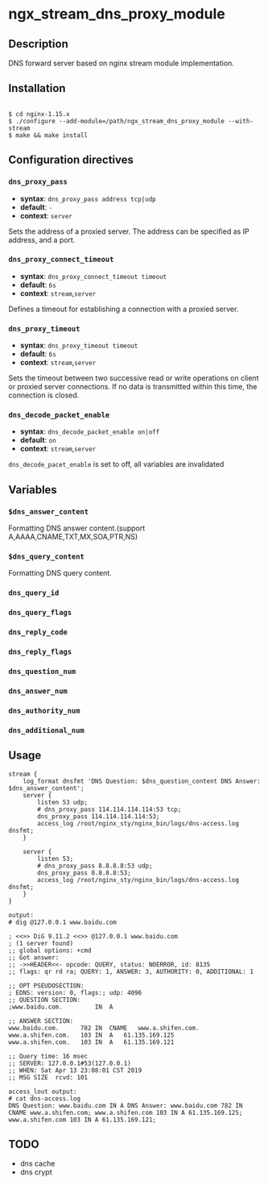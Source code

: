 # ngx_stream_dns_proxy_module
## Description
DNS forward server based on nginx stream module implementation.

## Installation

```

$ cd nginx-1.15.x 
$ ./configure --add-module=/path/ngx_stream_dns_proxy_module --with-stream
$ make && make install

```

## Configuration directives

### `dns_proxy_pass`

- **syntax**: `dns_proxy_pass address tcp|udp`
- **default**: `-`
- **context**: `server`

Sets the address of a proxied server. The address can be specified as IP address, and a port.

### `dns_proxy_connect_timeout`

- **syntax**: `dns_proxy_connect_timeout timeout`
- **default**: `6s`
- **context**: `stream`,`server`

Defines a timeout for establishing a connection with a proxied server.

### `dns_proxy_timeout`

- **syntax**: `dns_proxy_timeout timeout`
- **default**: `6s`
- **context**: `stream`,`server`

Sets the timeout between two successive read or write operations on client or proxied server connections. If no data is transmitted within this time, the connection is closed.

### `dns_decode_packet_enable`

- **syntax**: `dns_decode_packet_enable on|off`
- **default**: `on`
- **context**: `stream`,`server`

`dns_decode_pacet_enable` is set to off, all variables are invalidated

## Variables

### `$dns_answer_content`

Formatting DNS answer content.(support A,AAAA,CNAME,TXT,MX,SOA,PTR,NS)

### `$dns_query_content`

Formatting DNS query content.

### `dns_query_id`

### `dns_query_flags`

### `dns_reply_code`

### `dns_reply_flags`

### `dns_question_num`

### `dns_answer_num`

### `dns_authority_num`

### `dns_additional_num`

## Usage

```
stream {
	log_format dnsfmt 'DNS Question: $dns_question_content DNS Answer: $dns_answer_content';
	server {
		listen 53 udp;
		# dns_proxy_pass 114.114.114.114:53 tcp;
		dns_proxy_pass 114.114.114.114:53;
		access_log /root/nginx_sty/nginx_bin/logs/dns-access.log dnsfmt;
	}

	server {
		listen 53;
		# dns_proxy_pass 8.8.8.8:53 udp;
		dns_proxy_pass 8.8.8.8:53;
		access_log /root/nginx_sty/nginx_bin/logs/dns-access.log dnsfmt;
	}
}

output:
# dig @127.0.0.1 www.baidu.com

; <<>> DiG 9.11.2 <<>> @127.0.0.1 www.baidu.com
; (1 server found)
;; global options: +cmd
;; Got answer:
;; ->>HEADER<<- opcode: QUERY, status: NOERROR, id: 8135
;; flags: qr rd ra; QUERY: 1, ANSWER: 3, AUTHORITY: 0, ADDITIONAL: 1

;; OPT PSEUDOSECTION:
; EDNS: version: 0, flags:; udp: 4096
;; QUESTION SECTION:
;www.baidu.com.			IN	A

;; ANSWER SECTION:
www.baidu.com.		782	IN	CNAME	www.a.shifen.com.
www.a.shifen.com.	103	IN	A	61.135.169.125
www.a.shifen.com.	103	IN	A	61.135.169.121

;; Query time: 16 msec
;; SERVER: 127.0.0.1#53(127.0.0.1)
;; WHEN: Sat Apr 13 23:08:01 CST 2019
;; MSG SIZE  rcvd: 101

access_lout output:
# cat dns-access.log
DNS Question: www.baidu.com IN A DNS Answer: www.baidu.com 782 IN CNAME www.a.shifen.com; www.a.shifen.com 103 IN A 61.135.169.125; www.a.shifen.com 103 IN A 61.135.169.121;
```

## TODO

* dns cache
* dns crypt

